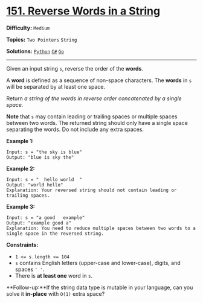 # [151. Reverse Words in a String](https://leetcode.com/problems/reverse-words-in-a-string/)

**Difficulty:** `Medium`

**Topics:** `Two Pointers` `String`

**Solutions:** [`Python`](../../src/python/challenges/problems/reverse_words_in_a_string_test.py) [`C#`](../../src/csharp/challenges/Problems/ReverseWordsInAString.cs) [`Go`](../../src/go/challenges/problems/reverse_words_in_a_string_test.go)

---

Given an input string `s`, reverse the order of the **words**.

A **word** is defined as a sequence of non-space characters. The **words** in `s` will be separated by at least one space.

Return *a string of the words in reverse order concatenated by a single space.*

**Note** that `s` may contain leading or trailing spaces or multiple spaces between two words. The returned string should only have a single space separating the words. Do not include any extra spaces.

**Example 1:**

```
Input: s = "the sky is blue"
Output: "blue is sky the"
```

**Example 2:**

```
Input: s = "  hello world  "
Output: "world hello"
Explanation: Your reversed string should not contain leading or trailing spaces.
```

**Example 3:**

```
Input: s = "a good   example"
Output: "example good a"
Explanation: You need to reduce multiple spaces between two words to a single space in the reversed string.
```

**Constraints:**

* `1 <= s.length <= 104`
* `s` contains English letters (upper-case and lower-case), digits, and spaces `' '`.
* There is **at least one** word in `s`.

**Follow-up:**If the string data type is mutable in your language, can you solve it **in-place** with `O(1)` extra space?